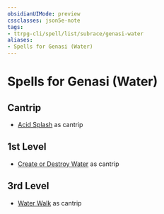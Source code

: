 ```yaml
---
obsidianUIMode: preview
cssclasses: json5e-note
tags:
- ttrpg-cli/spell/list/subrace/genasi-water
aliases:
- Spells for Genasi (Water)
---
```

# Spells for Genasi (Water)

## Cantrip

- [Acid Splash](/3-Mechanics/CLI/spells/acid-splash-xphb.md "XPHB") as cantrip

## 1st Level

- [Create or Destroy Water](/3-Mechanics/CLI/spells/create-or-destroy-water-xphb.md "XPHB") as cantrip

## 3rd Level

- [Water Walk](/3-Mechanics/CLI/spells/water-walk-xphb.md "XPHB") as cantrip